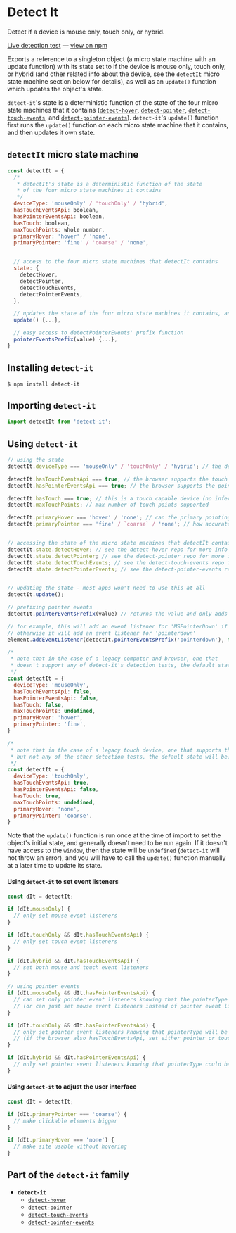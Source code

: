 # Detect It

Detect if a device is mouse only, touch only, or hybrid.

[Live detection test][liveDetectionTest] &#8212; [view on npm][onNpm]

Exports a reference to a singleton object (a micro state machine with an update function) with its state set to if the device is mouse only, touch only, or hybrid (and other related info about the device, see the `detectIt` micro state machine section below for details), as well as an `update()` function which updates the object's state.

`detect-it`'s state is a deterministic function of the state of the four micro state machines that it contains ([`detect-hover`][detectHoverRepo], [`detect-pointer`][detectPointerRepo], [`detect-touch-events`][detectTouchEventsRepo], and [`detect-pointer-events`][detectPointerEventsRepo]). `detect-it`'s `update()` function first runs the `update()` function on each micro state machine that it contains, and then updates it own state.


## `detectIt` micro state machine
```javascript
const detectIt = {
  /*
   * detectIt's state is a deterministic function of the state
   * of the four micro state machines it contains
   */
  deviceType: 'mouseOnly' / 'touchOnly' / 'hybrid',
  hasTouchEventsApi: boolean,
  hasPointerEventsApi: boolean,
  hasTouch: boolean,
  maxTouchPoints: whole number,
  primaryHover: 'hover' / 'none',
  primaryPointer: 'fine' / 'coarse' / 'none',


  // access to the four micro state machines that detectIt contains
  state: {
    detectHover,
    detectPointer,
    detectTouchEvents,
    detectPointerEvents,
  },

  // updates the state of the four micro state machines it contains, and then updates its own state
  update() {...},

  // easy access to detectPointerEvents' prefix function
  pointerEventsPrefix(value) {...},
}
```

## Installing `detect-it`
```terminal
$ npm install detect-it
```

## Importing `detect-it`
```javascript
import detectIt from 'detect-it';
```


## Using `detect-it`
```javascript
// using the state
detectIt.deviceType === 'mouseOnly' / 'touchOnly' / 'hybrid'; // the device type

detectIt.hasTouchEventsApi === true; // the browser supports the touch events api
detectIt.hasPointerEventsApi === true; // the browser supports the pointer events api

detectIt.hasTouch === true; // this is a touch capable device (no inference about api)
detectIt.maxTouchPoints; // max number of touch points supported

detectIt.primaryHover === 'hover' / 'none'; // can the primary pointing system easily hover
detectIt.primaryPointer === 'fine' / `coarse` / 'none'; // how accurate is the primary pointing system


// accessing the state of the micro state machines that detectIt contains
detectIt.state.detectHover; // see the detect-hover repo for more info
detectIt.state.detectPointer; // see the detect-pointer repo for more info
detectIt.state.detectTouchEvents; // see the detect-touch-events repo for more info
detectIt.state.detectPointerEvents; // see the detect-pointer-events repo for more info


// updating the state - most apps won't need to use this at all
detectIt.update();

// prefixing pointer events
detectIt.pointerEventsPrefix(value) // returns the value and only adds the prefix if it is required

// for example, this will add an event listener for 'MSPointerDown' if a prefix is required,
// otherwise it will add an event listener for 'pointerdown'
element.addEventListener(detectIt.pointerEventsPrefix('pointerdown'), function...)
```

```javascript
/*
 * note that in the case of a legacy computer and browser, one that
 * doesn't support any of detect-it's detection tests, the default state will be:
 */
const detectIt = {
  deviceType: 'mouseOnly',
  hasTouchEventsApi: false,
  hasPointerEventsApi: false,
  hasTouch: false,
  maxTouchPoints: undefined,
  primaryHover: 'hover',
  primaryPointer: 'fine',
}

/*
 * note that in the case of a legacy touch device, one that supports the touch events api,
 * but not any of the other detection tests, the default state will be:
 */
const detectIt = {
  deviceType: 'touchOnly',
  hasTouchEventsApi: true,
  hasPointerEventsApi: false,
  hasTouch: true,
  maxTouchPoints: undefined,
  primaryHover: 'none',
  primaryPointer: 'coarse',
}
```

Note that the `update()` function is run once at the time of import to set the object's initial state, and generally doesn't need to be run again. If it doesn't have access to the `window`, then the state will be `undefined` (`detect-it` will not throw an error), and you will have to call the `update()` function manually at a later time to update its state.

#### Using `detect-it` to set event listeners
```javascript
const dIt = detectIt;

if (dIt.mouseOnly) {
  // only set mouse event listeners
}

if (dIt.touchOnly && dIt.hasTouchEventsApi) {
  // only set touch event listeners
}

if (dIt.hybrid && dIt.hasTouchEventsApi) {
  // set both mouse and touch event listeners
}

// using pointer events
if (dIt.mouseOnly && dIt.hasPointerEventsApi) {
  // can set only pointer event listeners knowing that the pointerType will only be mouse
  // (or can just set mouse event listeners instead of pointer event listeners)
}

if (dIt.touchOnly && dIt.hasPointerEventsApi) {
  // only set pointer event listeners knowing that pointerType will be pen or touch
  // (if the browser also hasTouchEventsApi, set either pointer or touch event listeners)
}

if (dIt.hybrid && dIt.hasPointerEventsApi) {
  // only set pointer event listeners knowing that pointerType could be mouse, pen, or touch
}
```

#### Using `detect-it` to adjust the user interface
```javascript
const dIt = detectIt;

if (dIt.primaryPointer === 'coarse') {
  // make clickable elements bigger
}

if (dIt.primaryHover === 'none') {
  // make site usable without hovering
}
```

## Part of the `detect-it` family
- **`detect-it`**
  - [`detect-hover`][detectHoverRepo]
  - [`detect-pointer`][detectPointerRepo]
  - [`detect-touch-events`][detectTouchEventsRepo]
  - [`detect-pointer-events`][detectPointerEventsRepo]


<!-- links -->
[liveDetectionTest]: http://detect-it.rafrex.com/
[onNpm]: https://www.npmjs.com/package/detect-it
[detectHoverRepo]: https://github.com/rafrex/detect-hover
[detectPointerRepo]: https://github.com/rafrex/detect-pointer
[detectTouchEventsRepo]: https://github.com/rafrex/detect-touch-events
[detectPointerEventsRepo]: https://github.com/rafrex/detect-pointer-events
